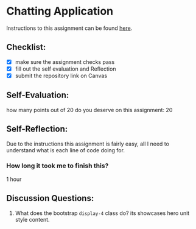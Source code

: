 Chatting Application
=====================
Instructions to this assignment can be found [here](https://it3049c.github.io/coursework/labs/chatting-app).

## Checklist:
- [x] make sure the assignment checks pass
- [x] fill out the self evaluation and Reflection
- [x] submit the repository link on Canvas

## Self-Evaluation:

how many points out of 20 do you deserve on this assignment: 
20

## Self-Reflection:
<!-- Write your self-reflection under this line -->
Due to the instructions this assignment is fairly easy, all I need to understand what is each line of code doing for.
### How long it took me to finish this?
1 hour 

## Discussion Questions:
1. What does the bootstrap `display-4` class do?
 its showcases hero unit style content.